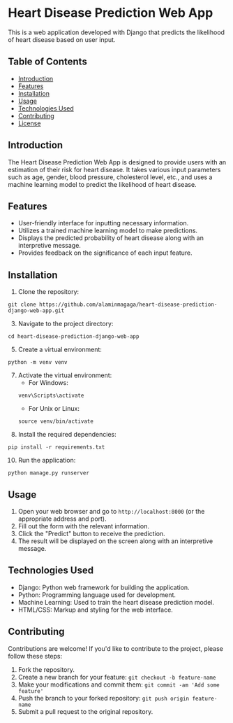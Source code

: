 # Heart Disease Prediction Web App

This is a web application developed with Django that predicts the likelihood of heart disease based on user input.

## Table of Contents
- [Introduction](#introduction)
- [Features](#features)
- [Installation](#installation)
- [Usage](#usage)
- [Technologies Used](#technologies-used)
- [Contributing](#contributing)
- [License](#license)

## Introduction
The Heart Disease Prediction Web App is designed to provide users with an estimation of their risk for heart disease. It takes various input parameters such as age, gender, blood pressure, cholesterol level, etc., and uses a machine learning model to predict the likelihood of heart disease.

## Features
- User-friendly interface for inputting necessary information.
- Utilizes a trained machine learning model to make predictions.
- Displays the predicted probability of heart disease along with an interpretive message.
- Provides feedback on the significance of each input feature.

## Installation
1. Clone the repository:
 ```
 git clone https://github.com/alaminmagaga/heart-disease-prediction-django-web-app.git
 ```
3. Navigate to the project directory: 
```
cd heart-disease-prediction-django-web-app
```
5. Create a virtual environment: 
```
python -m venv venv
```
7. Activate the virtual environment:
   - For Windows: 
    ```
    venv\Scripts\activate
    ```
   - For Unix or Linux: 
    ```
    source venv/bin/activate
    ```
8. Install the required dependencies: 
 ```
 pip install -r requirements.txt
 ```
10. Run the application: 
 ```
 python manage.py runserver
 ```

## Usage
1. Open your web browser and go to `http://localhost:8000` (or the appropriate address and port).
2. Fill out the form with the relevant information.
3. Click the "Predict" button to receive the prediction.
4. The result will be displayed on the screen along with an interpretive message.

## Technologies Used
- Django: Python web framework for building the application.
- Python: Programming language used for development.
- Machine Learning: Used to train the heart disease prediction model.
- HTML/CSS: Markup and styling for the web interface.

## Contributing
Contributions are welcome! If you'd like to contribute to the project, please follow these steps:
1. Fork the repository.
2. Create a new branch for your feature: `git checkout -b feature-name`
3. Make your modifications and commit them: `git commit -am 'Add some feature'`
4. Push the branch to your forked repository: `git push origin feature-name`
5. Submit a pull request to the original repository.

